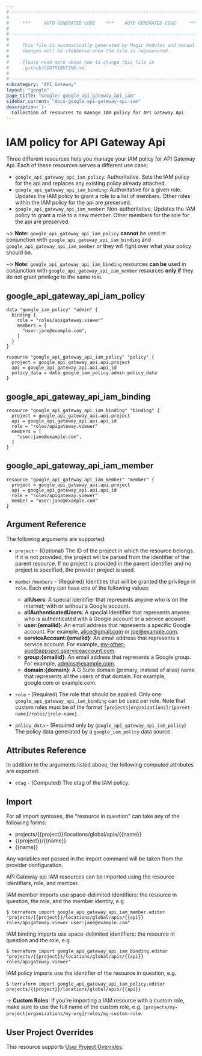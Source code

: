 ```yaml
---
# ----------------------------------------------------------------------------
#
#     ***     AUTO GENERATED CODE    ***    AUTO GENERATED CODE     ***
#
# ----------------------------------------------------------------------------
#
#     This file is automatically generated by Magic Modules and manual
#     changes will be clobbered when the file is regenerated.
#
#     Please read more about how to change this file in
#     .github/CONTRIBUTING.md.
#
# ----------------------------------------------------------------------------
subcategory: "API Gateway"
layout: "google"
page_title: "Google: google_api_gateway_api_iam"
sidebar_current: "docs-google-api-gateway-api-iam"
description: |-
  Collection of resources to manage IAM policy for API Gateway Api
---
```


# IAM policy for API Gateway Api
Three different resources help you manage your IAM policy for API Gateway Api. Each of these resources serves a different use case:

* `google_api_gateway_api_iam_policy`: Authoritative. Sets the IAM policy for the api and replaces any existing policy already attached.
* `google_api_gateway_api_iam_binding`: Authoritative for a given role. Updates the IAM policy to grant a role to a list of members. Other roles within the IAM policy for the api are preserved.
* `google_api_gateway_api_iam_member`: Non-authoritative. Updates the IAM policy to grant a role to a new member. Other members for the role for the api are preserved.

~> **Note:** `google_api_gateway_api_iam_policy` **cannot** be used in conjunction with `google_api_gateway_api_iam_binding` and `google_api_gateway_api_iam_member` or they will fight over what your policy should be.

~> **Note:** `google_api_gateway_api_iam_binding` resources **can be** used in conjunction with `google_api_gateway_api_iam_member` resources **only if** they do not grant privilege to the same role.



## google\_api\_gateway\_api\_iam\_policy

```hcl
data "google_iam_policy" "admin" {
  binding {
    role = "roles/apigateway.viewer"
    members = [
      "user:jane@example.com",
    ]
  }
}

resource "google_api_gateway_api_iam_policy" "policy" {
  project = google_api_gateway_api.api.project
  api = google_api_gateway_api.api.api_id
  policy_data = data.google_iam_policy.admin.policy_data
}
```

## google\_api\_gateway\_api\_iam\_binding

```hcl
resource "google_api_gateway_api_iam_binding" "binding" {
  project = google_api_gateway_api.api.project
  api = google_api_gateway_api.api.api_id
  role = "roles/apigateway.viewer"
  members = [
    "user:jane@example.com",
  ]
}
```

## google\_api\_gateway\_api\_iam\_member

```hcl
resource "google_api_gateway_api_iam_member" "member" {
  project = google_api_gateway_api.api.project
  api = google_api_gateway_api.api.api_id
  role = "roles/apigateway.viewer"
  member = "user:jane@example.com"
}
```

## Argument Reference

The following arguments are supported:


* `project` - (Optional) The ID of the project in which the resource belongs.
    If it is not provided, the project will be parsed from the identifier of the parent resource. If no project is provided in the parent identifier and no project is specified, the provider project is used.

* `member/members` - (Required) Identities that will be granted the privilege in `role`.
  Each entry can have one of the following values:
  * **allUsers**: A special identifier that represents anyone who is on the internet; with or without a Google account.
  * **allAuthenticatedUsers**: A special identifier that represents anyone who is authenticated with a Google account or a service account.
  * **user:{emailid}**: An email address that represents a specific Google account. For example, alice@gmail.com or joe@example.com.
  * **serviceAccount:{emailid}**: An email address that represents a service account. For example, my-other-app@appspot.gserviceaccount.com.
  * **group:{emailid}**: An email address that represents a Google group. For example, admins@example.com.
  * **domain:{domain}**: A G Suite domain (primary, instead of alias) name that represents all the users of that domain. For example, google.com or example.com.

* `role` - (Required) The role that should be applied. Only one
    `google_api_gateway_api_iam_binding` can be used per role. Note that custom roles must be of the format
    `[projects|organizations]/{parent-name}/roles/{role-name}`.

* `policy_data` - (Required only by `google_api_gateway_api_iam_policy`) The policy data generated by
  a `google_iam_policy` data source.

## Attributes Reference

In addition to the arguments listed above, the following computed attributes are
exported:

* `etag` - (Computed) The etag of the IAM policy.

## Import

For all import syntaxes, the "resource in question" can take any of the following forms:

* projects/{{project}}/locations/global/apis/{{name}}
* {{project}}/{{name}}
* {{name}}

Any variables not passed in the import command will be taken from the provider configuration.

API Gateway api IAM resources can be imported using the resource identifiers, role, and member.

IAM member imports use space-delimited identifiers: the resource in question, the role, and the member identity, e.g.
```
$ terraform import google_api_gateway_api_iam_member.editor "projects/{{project}}/locations/global/apis/{{api}} roles/apigateway.viewer user:jane@example.com"
```

IAM binding imports use space-delimited identifiers: the resource in question and the role, e.g.
```
$ terraform import google_api_gateway_api_iam_binding.editor "projects/{{project}}/locations/global/apis/{{api}} roles/apigateway.viewer"
```

IAM policy imports use the identifier of the resource in question, e.g.
```
$ terraform import google_api_gateway_api_iam_policy.editor projects/{{project}}/locations/global/apis/{{api}}
```

-> **Custom Roles**: If you're importing a IAM resource with a custom role, make sure to use the
 full name of the custom role, e.g. `[projects/my-project|organizations/my-org]/roles/my-custom-role`.

## User Project Overrides

This resource supports [User Project Overrides](https://www.terraform.io/docs/providers/google/guides/provider_reference.html#user_project_override).

